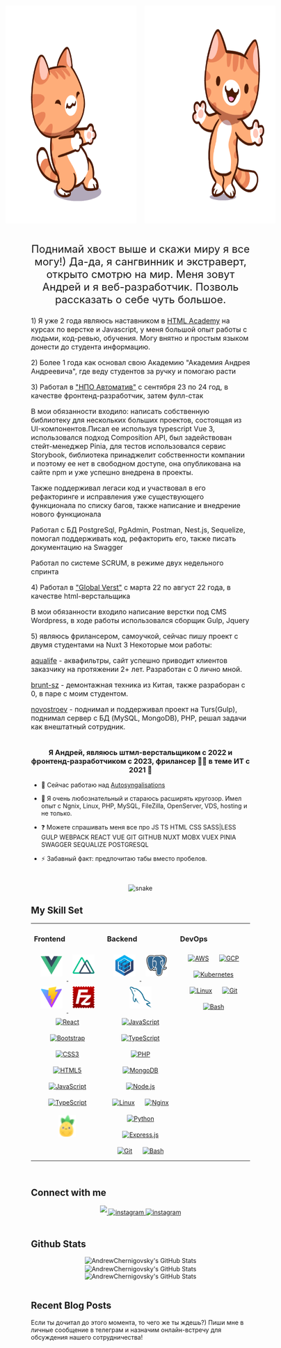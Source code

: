 <div align="center" style="display: grid; gap: 20px; align-items: center;">
<div align="center" style="display: flex; gap: 20px; align-items: center; justify-content: center">
<img src="./assets/tenor.gif" align="center" style="width: 300px"  height='500'/>
<img src="./assets/tenor-1.gif" align="center" style="width: 300px"  height='500'/>
</div>
<div>
	<p style="font-size: 24px;">Поднимай хвост выше и скажи миру я все могу!) Да-да, я сангвинник и экстраверт, открыто смотрю на мир. Меня зовут Андрей и я веб-разработчик. Позволь рассказать о себе чуть большое.</p>
	<p style="font-size: 16px; text-align: left;">1) Я уже 2 года являюсь наставником в <a href="https://htmlacademy.ru/">HTML Academy</a> на курсах по верстке и Javascript, у меня большой опыт работы с людьми, код-ревью, обучения. Могу внятно и простым языком донести до студента информацию.
  </p>
	<p style="font-size: 16px; text-align: left;">2) Более 1 года как основал свою Академию "Академия Андрея Андреевича", где веду студентов за ручку и помогаю расти</p>
  <p style="font-size: 16px; text-align: left;">3) Работал в <a href="https://npoamotiv.ru/">"НПО Автоматив"</a> с сентября 23 по 24 год, в качестве фронтенд-разработчик, затем фулл-стак</p>
	<p style="font-size: 16px; text-align: left;">В мои обязанности входило: написать собственную библиотеку для нескольких больших проектов, состоящая из UI-компонентов.Писал ее используя typescript Vue 3, использовался подход Composition API, был задействован стейт-менеджер Pinia, для тестов использовался сервис Storybook, библиотека принаджелит собственности компании и поэтому ее нет в свободном доступе, она опубликована на сайте npm и уже успешно внедрена в проекты.</p>
    <p style="font-size: 16px; text-align: left;">Также поддерживал легаси код и участвовал в его рефакторинге и исправления уже существующего функционала по списку багов, также написание и внедрение нового функционала</p>
    <p style="font-size: 16px; text-align: left;">Работал с БД PostgreSql, PgAdmin, Postman, Nest.js, Sequelize, помогал поддерживать код, рефакторить его, также писать документацию на Swagger</p>
    <p style="font-size: 16px; text-align: left;">Работал по системе SCRUM, в режиме двух недельного спринта</p>
    <p style="font-size: 16px; text-align: left;">4) Работал в <a href="https://global-verst.com/">"Global Verst"</a> с марта 22 по август 22 года, в качестве html-верстальщика</p>
        <p style="font-size: 16px; text-align: left;">В мои обязанности входило написание верстки под CMS Wordpress, в ходе работы использовался сборщик Gulp, Jquery</p>
        <p style="font-size: 16px; text-align: left;">5) являюсь фрилансером, самоучкой, сейчас пишу проект с двумя студентами на Nuxt 3
        Некоторые мои работы:
          <p style="font-size: 16px; text-align: left;">
        <a href="https://aqualife.kg/">aqualife</a> - аквафильтры, сайт успешно приводит клиентов заказчику на протяжении 2+ лет. Разработан с 0 лично мной.
          </p>
          <p style="font-size: 16px; text-align: left;">
        <a href="https://brunt-sz.ru">brunt-sz</a> - демонтажная техника из Китая, также разраборан с 0, в паре с моим студентом.
          </p>
          <p style="font-size: 16px; text-align: left;">
        <a href="https://novostroev.ru/">novostroev</a> - поднимал и поддерживал проект на Turs(Gulp), поднимал сервер с БД (MySQL, MongoDB), PHP, решал задачи как внештатный сотрудник.
          </p>
        </p>
</div>
</div>  

### <div align="center">Я Андрей, являюсь штмл-верстальщиком с 2022 и фронтенд-разработчиком с 2023, фрилансер 👨‍💻 в теме ИТ с 2021 🚀</div>  
  

- 🔭 Сейчас работаю над [Autosyngalisations](https://github.com/AndrewChernigovsky/autosignalization-kz)
  

- 🌱 Я очень любознательный и стараюсь расширять кругозор. Имел опыт с Ngnix, Linux, PHP, MySQL, FileZilla, OpenServer, VDS, hosting и не только.
  

- ❓ Можете спрашивать меня все про JS TS HTML CSS SASS|LESS GULP WEBPACK REACT VUE GIT GITHUB NUXT MOBX VUEX PINIA SWAGGER SEQUALIZE POSTGRESQL 
  

- ⚡ Забавный факт: предпочитаю табы вместо пробелов.
  

<br/>  
<p align="center" dir="auto">
<img width="600" src="https://github.com/AndrewChernigovsky/AndrewChernigovsky/blob/main/assets/animateSnake.svg" alt="snake" style="max-width: 100%;">
</p>


## My Skill Set  
<table><tr><td valign="top" width="33%">



### Frontend  
<div align="center">  
<a href="https://vuejs.org/" target="_blank">
  <img style="margin: 10px" src="./assets/Vue.js.svg" alt="sequelize"  height="50"/>
</a>  
<a href="https://nuxt.com/" target="_blank">
  <img style="margin: 10px" src="./assets/Nuxt JS.svg" alt="sequelize"  height="50"/>
</a>  
<a href="https://vite.dev/" target="_blank">
  <img style="margin: 10px" src="./assets/Vite.js.svg" alt="sequelize"  height="50"/>
</a>  
<a href="https://filezilla-project.org/" target="_blank">
  <img style="margin: 10px" src="./assets/FileZilla.svg" alt="sequelize"  height="50"/>
</a>  
<a href="https://reactjs.org/" target="_blank"><img style="margin: 10px" src="https://profilinator.rishav.dev/skills-assets/react-original-wordmark.svg" alt="React" height="50" /></a>  
<a href="https://getbootstrap.com/docs/3.4/javascript/" target="_blank"><img style="margin: 10px" src="https://profilinator.rishav.dev/skills-assets/bootstrap-plain.svg" alt="Bootstrap" height="50" /></a>  
<a href="https://www.w3schools.com/css/" target="_blank"><img style="margin: 10px" src="https://profilinator.rishav.dev/skills-assets/css3-original-wordmark.svg" alt="CSS3" height="50" /></a>  
<a href="https://en.wikipedia.org/wiki/HTML5" target="_blank"><img style="margin: 10px" src="https://profilinator.rishav.dev/skills-assets/html5-original-wordmark.svg" alt="HTML5" height="50" /></a>  
<a href="https://www.javascript.com/" target="_blank"><img style="margin: 10px" src="https://profilinator.rishav.dev/skills-assets/javascript-original.svg" alt="JavaScript" height="50" /></a>  
<a href="https://www.typescriptlang.org/" target="_blank"><img style="margin: 10px" src="https://profilinator.rishav.dev/skills-assets/typescript-original.svg" alt="TypeScript" height="50" /></a>  
<a href="https://pinia-ru.netlify.app/core-concepts/" target="_blank"><img style="margin: 10px" src="./assets/pinia.svg" alt="Pinia" height="50" /></a>  


</td><td valign="top" width="33%">



### Backend  
<div align="center">  
<a href="https://sequelize.org/" target="_blank">
  <img style="margin: 10px" src="./assets/sequelize.svg" alt="sequelize"  height="50"/>
</a>  
<a href="https://www.postgresql.org/" target="_blank">
  <img style="margin: 10px" src="./assets/PostgresSQL.svg" alt="postgresql"  height="50"/>
</a>  
<a href="https://www.mysql.com/" target="_blank">
  <img style="margin: 10px" src="./assets/MySQL.svg" alt="mysql"  height="50"/>
</a>  
<a href="https://www.javascript.com/" target="_blank"><img style="margin: 10px" src="https://profilinator.rishav.dev/skills-assets/javascript-original.svg" alt="JavaScript" height="50" /></a>  
<a href="https://www.typescriptlang.org/" target="_blank"><img style="margin: 10px" src="https://profilinator.rishav.dev/skills-assets/typescript-original.svg" alt="TypeScript" height="50" /></a>  
<a href="https://www.php.net/" target="_blank"><img style="margin: 10px" src="https://profilinator.rishav.dev/skills-assets/php-original.svg" alt="PHP" height="50" /></a>  
<a href="https://www.mongodb.com/" target="_blank"><img style="margin: 10px" src="https://profilinator.rishav.dev/skills-assets/mongodb-original-wordmark.svg" alt="MongoDB" height="50" /></a>  
<a href="https://nodejs.org/" target="_blank"><img style="margin: 10px" src="https://profilinator.rishav.dev/skills-assets/nodejs-original-wordmark.svg" alt="Node.js" height="50" /></a>  
<a href="https://www.linux.org/" target="_blank"><img style="margin: 10px" src="https://profilinator.rishav.dev/skills-assets/linux-original.svg" alt="Linux" height="50" /></a>  
<a href="https://www.nginx.com/" target="_blank"><img style="margin: 10px" src="https://profilinator.rishav.dev/skills-assets/nginx-original.svg" alt="Nginx" height="50" /></a>  
<a href="https://www.python.org/" target="_blank"><img style="margin: 10px" src="https://profilinator.rishav.dev/skills-assets/python-original.svg" alt="Python" height="50" /></a>  
<a href="https://expressjs.com/" target="_blank"><img style="margin: 10px" src="https://profilinator.rishav.dev/skills-assets/express-original-wordmark.svg" alt="Express.js" height="50" /></a>  
<a href="https://github.com/" target="_blank"><img style="margin: 10px" src="https://profilinator.rishav.dev/skills-assets/git-scm-icon.svg" alt="Git" height="50" /></a>  
<a href="https://www.gnu.org/software/bash/" target="_blank"><img style="margin: 10px" src="https://profilinator.rishav.dev/skills-assets/gnu_bash-icon.svg" alt="Bash" height="50" /></a>  
</div>

</td><td valign="top" width="33%">


### DevOps  
<div align="center">  
<a href="https://aws.amazon.com/" target="_blank"><img style="margin: 10px" src="https://profilinator.rishav.dev/skills-assets/amazonwebservices-original-wordmark.svg" alt="AWS" height="50" /></a>  
<a href="https://cloud.google.com/" target="_blank"><img style="margin: 10px" src="https://profilinator.rishav.dev/skills-assets/google_cloud-icon.svg" alt="GCP" height="50" /></a>  
<a href="https://kubernetes.io/" target="_blank"><img style="margin: 10px" src="https://profilinator.rishav.dev/skills-assets/kubernetes-icon.svg" alt="Kubernetes" height="50" /></a>  
<a href="https://www.linux.org/" target="_blank"><img style="margin: 10px" src="https://profilinator.rishav.dev/skills-assets/linux-original.svg" alt="Linux" height="50" /></a>  
<a href="https://github.com/" target="_blank"><img style="margin: 10px" src="https://profilinator.rishav.dev/skills-assets/git-scm-icon.svg" alt="Git" height="50" /></a>  
<a href="https://www.gnu.org/software/bash/" target="_blank"><img style="margin: 10px" src="https://profilinator.rishav.dev/skills-assets/gnu_bash-icon.svg" alt="Bash" height="50" /></a>  
</div>

</td></tr></table>  

<br/>  


## Connect with me  
<div align="center">
<a href="https://github.com/andrewchernigovsky" target="_blank">
<img src="https://img.shields.io/badge/github-%2324292e.svg?&style=for-the-badge&logo=github&logoColor=white alt=github" style="margin-bottom: 5px;" />
</a>
<a href="https://t.me/andrey_andreevich_official" target="_blank">
<img src="https://img.shields.io/badge/telegram-%23000000.svg?style=for-the-badge&logo=telegram&logoColor=white" alt=instagram style="margin-bottom: 5px;" />
</a>  
<a href="https://vk.com/andrey_andreevich_official" target="_blank">
<img src="https://img.shields.io/badge/vkontakte-%23000000.svg?style=for-the-badge&logo=vkontakte&logoColor=white" alt=instagram style="margin-bottom: 5px;" />
</a>  
</div>  
  

<br/>  


## Github Stats  
<div align="center">
<img src="https://github-readme-streak-stats.herokuapp.com/?user=AndrewChernigovsky&theme=yeblu&hide_border=true" alt="AndrewChernigovsky's GitHub Stats" />
</div>
<div align="center">
<img src="https://github-readme-stats.vercel.app/api?username=AndrewChernigovsky&theme=yeblu&show_icons=true&hide_border=true&count_private=true" alt="AndrewChernigovsky's GitHub Stats" align="center"  />
</div>  
<div align="center">
<img src="https://github-readme-stats.vercel.app/api/top-langs/?username=AndrewChernigovsky&theme=yeblu&show_icons=true&hide_border=true&layout=compact" alt="AndrewChernigovsky's GitHub Stats" />
</div>

<br/>  

## Recent Blog Posts  
<p>Если ты дочитал до этого момента, то чего же ты ждешь?) Пиши мне в личные сообщение в телеграм и назначим онлайн-встречу для обсуждения нашего сотрудничества!</p>
<br/>  

